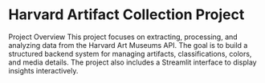 # Harvard Artifact Collection Project
Project Overview  This project focuses on extracting, processing, and analyzing data from the Harvard Art Museums API. The goal is to build a structured backend system for managing artifacts, classifications, colors, and media details. The project also includes a Streamlit interface to display insights interactively.
